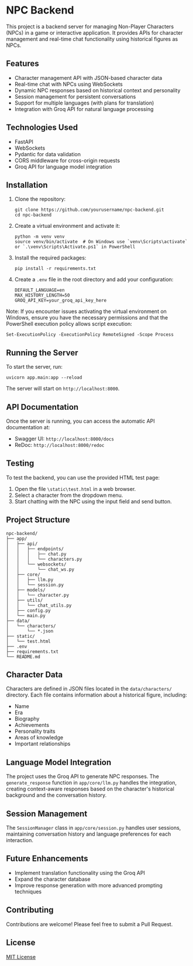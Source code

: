 # NPC Backend

This project is a backend server for managing Non-Player Characters (NPCs) in a game or interactive application. It provides APIs for character management and real-time chat functionality using historical figures as NPCs.

## Features

- Character management API with JSON-based character data
- Real-time chat with NPCs using WebSockets
- Dynamic NPC responses based on historical context and personality
- Session management for persistent conversations
- Support for multiple languages (with plans for translation)
- Integration with Groq API for natural language processing

## Technologies Used

- FastAPI
- WebSockets
- Pydantic for data validation
- CORS middleware for cross-origin requests
- Groq API for language model integration

## Installation

1. Clone the repository:
   ```
   git clone https://github.com/yourusername/npc-backend.git
   cd npc-backend
   ```

2. Create a virtual environment and activate it:
   ```
   python -m venv venv
   source venv/bin/activate  # On Windows use `venv\Scripts\activate` or `.\venv\Scripts\Activate.ps1` in PowerShell
   ```

3. Install the required packages:
   ```
   pip install -r requirements.txt
   ```

4. Create a `.env` file in the root directory and add your configuration:
   ```
   DEFAULT_LANGUAGE=en
   MAX_HISTORY_LENGTH=50
   GROQ_API_KEY=your_groq_api_key_here
   ```

Note: If you encounter issues activating the virtual environment on Windows, ensure you have the necessary permissions and that the PowerShell execution policy allows script execution:
   ```
   Set-ExecutionPolicy -ExecutionPolicy RemoteSigned -Scope Process
   ```

## Running the Server

To start the server, run:

```
uvicorn app.main:app --reload
```

The server will start on `http://localhost:8000`.

## API Documentation

Once the server is running, you can access the automatic API documentation at:

- Swagger UI: `http://localhost:8000/docs`
- ReDoc: `http://localhost:8000/redoc`

## Testing

To test the backend, you can use the provided HTML test page:

1. Open the file `\static\test.html` in a web browser.
2. Select a character from the dropdown menu.
3. Start chatting with the NPC using the input field and send button.

## Project Structure

```
npc-backend/
├── app/
│   ├── api/
│   │   ├── endpoints/
│   │   │   ├── chat.py
│   │   │   └── characters.py
│   │   └── websockets/
│   │       └── chat_ws.py
│   ├── core/
│   │   ├── llm.py
│   │   └── session.py
│   ├── models/
│   │   └── character.py
│   ├── utils/
│   │   └── chat_utils.py
│   ├── config.py
│   └── main.py
├── data/
│   └── characters/
│       └── *.json
├── static/
│   └── test.html
├── .env
├── requirements.txt
└── README.md
```

## Character Data

Characters are defined in JSON files located in the `data/characters/` directory. Each file contains information about a historical figure, including:

- Name
- Era
- Biography
- Achievements
- Personality traits
- Areas of knowledge
- Important relationships

## Language Model Integration

The project uses the Groq API to generate NPC responses. The `generate_response` function in `app/core/llm.py` handles the integration, creating context-aware responses based on the character's historical background and the conversation history.

## Session Management

The `SessionManager` class in `app/core/session.py` handles user sessions, maintaining conversation history and language preferences for each interaction.

## Future Enhancements

- Implement translation functionality using the Groq API
- Expand the character database
- Improve response generation with more advanced prompting techniques

## Contributing

Contributions are welcome! Please feel free to submit a Pull Request.

## License

[MIT License](LICENSE)